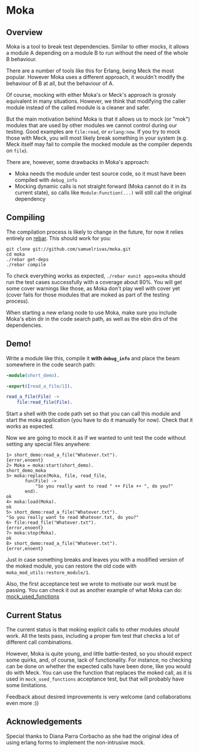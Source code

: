 # Moka

## Overview
Moka is a tool to break test dependencies. Similar to other mocks, it allows a
module A depending on a module B to run without the need of the whole B
behaviour.

There are a number of tools like this for Erlang, being Meck the most
popular. However Moka uses a different approach, it wouldn't modify the
behaviour of B at all, but the behaviour of A.

Of course, mocking with either Moka's or Meck's approach is grossly equivalent
in many situations. However, we think that modifying the caller module instead
of the called module is a cleaner and safer.

But the main motivation behind Moka is that it allows us to mock (or "mok")
modules that are used by other modules we cannot control during our testing.
Good examples are `file:read`, or `erlang:now`. If you try to mock those with
Meck, you will most likely break something in your system (e.g. Meck itself may
fail to compile the mocked module as the compiler depends on `file`).

There are, however, some drawbacks in Moka's approach:

 * Moka needs the module under test source code, so it must have
   been compiled with `debug_info`
 * Mocking dynamic calls is not straight forward (Moka cannot do it in its
   current state), so calls like `Module:Function(...)` will still call the
   original dependency

## Compiling

The compilation process is likely to change in the future, for now it relies
entirely on [rebar](https://github.com/basho/rebar). This should work for you:

```
git clone git://github.com/samuelrivas/moka.git
cd moka
./rebar get-deps
./rebar compile
```

To check everything works as expected, `./rebar eunit apps=moka` should run the
test cases successfully with a coverage about 80%. You will get some cover
warnings like those, as Moka don't play well with cover yet (cover fails for
those modules that are moked as part of the testing process).

When starting a new erlang node to use Moka, make sure you include Moka's ebin
dir in the code search path, as well as the ebin dirs of the dependencies.

## Demo!

Write a module like this, compile it **with `debug_info`** and place the beam
somewhere in the code search path:

```erlang
-module(short_demo).

-export([read_a_file/1]).

read_a_file(File) ->
    file:read_file(File).
```

Start a shell with the code path set so that you can call this module and start
the moka application (you have to do it manually for now). Check that it works
as expected.

Now we are going to mock it as if we wanted to unit test the code without
setting any special files anywhere:

    1> short_demo:read_a_file("Whatever.txt").
    {error,enoent}
    2> Moka = moka:start(short_demo).
    short_demo_moka
    3> moka:replace(Moka, file, read_file,
           fun(File) ->
               "So you really want to read " ++ File ++ ", do you?"
           end).
    ok
    4> moka:load(Moka).
    ok
    5> short_demo:read_a_file("Whatever.txt").
    "So you really want to read Whatever.txt, do you?"
    6> file:read_file("Whatever.txt").
    {error,enoent}
    7> moka:stop(Moka).
    ok
    8> short_demo:read_a_file("Whatever.txt").
    {error,enoent}

Just in case something breaks and leaves you with a modified version of the
moked module, you can restore the old code with
`moka_mod_utils:restore_module/1`.

Also, the first acceptance test we wrote to motivate our work must be
passing. You can check it out as another example of what Moka can do:
[mock_used_functions](https://github.com/samuelrivas/moka/blob/master/test/acceptance/mock_used_functions_eunit.erl)

## Current Status

The current status is that moking explicit calls to other modules *should*
work. All the tests pass, including a proper fsm test that checks a lot of
different call combinations.

However, Moka is quite young, and little battle-tested, so you should expect
some quirks, and, of course, lack of functionality. For instance, no checking
can be done on whether the expected calls have been done, like you would do with
Meck. You can use the function that replaces the moked call, as it is used in
`mock_used_functions` acceptance test, but that will probably have some
limitations.

Feedback about desired improvements is very welcome (and collaborations even
more :))

## Acknowledgements

Special thanks to Diana Parra Corbacho as she had the original idea of using
erlang forms to implement the non-intrusive mock.
